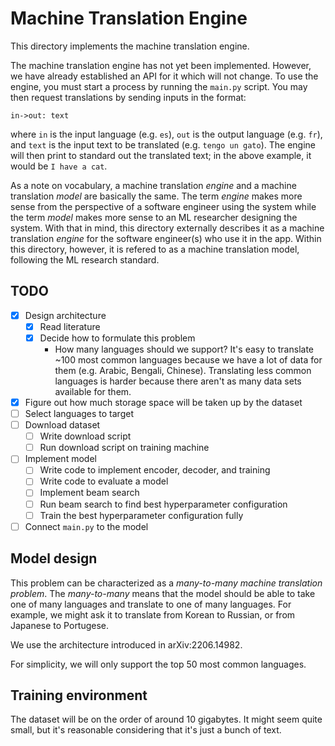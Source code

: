 # Machine Translation Engine

This directory implements the machine translation engine.

The machine translation engine has not yet been implemented.
However, we have already established an API for it which will not change.
To use the engine, you must start a process by running the `main.py` script.
You may then request translations by sending inputs in the format:
```
in->out: text
```
where `in` is the input language (e.g. `es`), `out` is the output language (e.g. `fr`), and `text` is the input text to be translated (e.g. `tengo un gato`).
The engine will then print to standard out the translated text; in the above example, it would be `I have a cat`.

As a note on vocabulary, a machine translation _engine_ and a machine translation _model_ are basically the same.
The term _engine_ makes more sense from the perspective of a software engineer using the system while the term _model_ makes more sense to an ML researcher designing the system.
With that in mind, this directory externally describes it as a machine translation _engine_ for the software engineer(s) who use it in the app.
Within this directory, however, it is refered to as a machine translation model, following the ML research standard.


## TODO

- [x] Design architecture
    - [x] Read literature
    - [x] Decide how to formulate this problem
        - How many languages should we support?
          It's easy to translate ~100 most common languages because we have a lot of data for them (e.g. Arabic, Bengali, Chinese).
          Translating less common languages is harder because there aren't as many data sets available for them.
- [x] Figure out how much storage space will be taken up by the dataset
- [ ] Select languages to target
- [ ] Download dataset
    - [ ] Write download script
    - [ ] Run download script on training machine
- [ ] Implement model
    - [ ] Write code to implement encoder, decoder, and training
    - [ ] Write code to evaluate a model
    - [ ] Implement beam search
    - [ ] Run beam search to find best hyperparameter configuration
    - [ ] Train the best hyperparameter configuration fully
- [ ] Connect `main.py` to the model

## Model design

This problem can be characterized as a _many-to-many machine translation problem_.
The _many-to-many_ means that the model should be able to take one of many languages and translate to one of many languages.
For example, we might ask it to translate from Korean to Russian, or from Japanese to Portugese.

We use the architecture introduced in arXiv:2206.14982.

For simplicity, we will only support the top 50 most common languages.


## Training environment

The dataset will be on the order of around 10 gigabytes.
It might seem quite small, but it's reasonable considering that it's just a bunch of text.